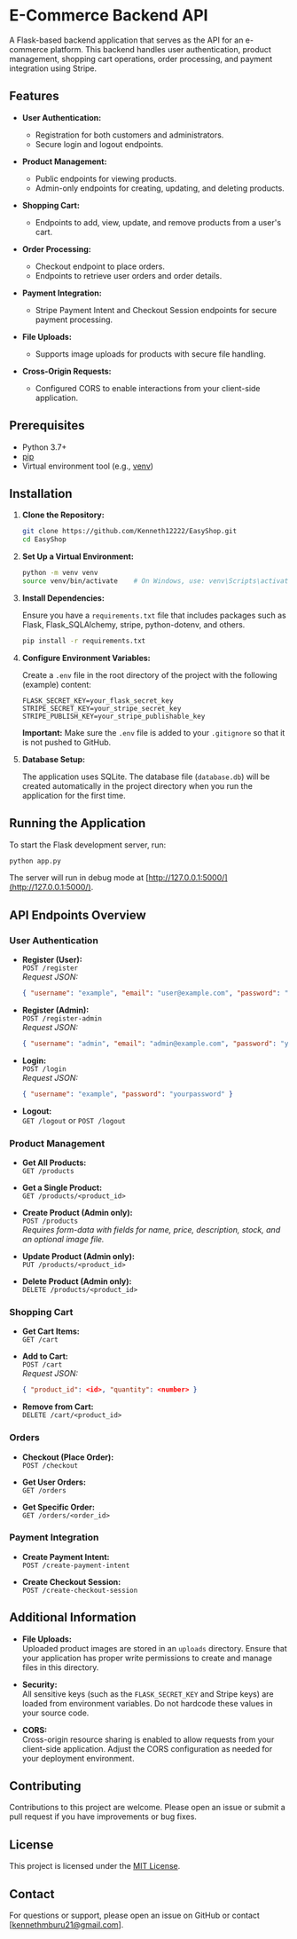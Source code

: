 # E-Commerce Backend API

A Flask-based backend application that serves as the API for an e-commerce platform. This backend handles user authentication, product management, shopping cart operations, order processing, and payment integration using Stripe.

## Features

- **User Authentication:**  
  - Registration for both customers and administrators.
  - Secure login and logout endpoints.
  
- **Product Management:**  
  - Public endpoints for viewing products.
  - Admin-only endpoints for creating, updating, and deleting products.
  
- **Shopping Cart:**  
  - Endpoints to add, view, update, and remove products from a user's cart.
  
- **Order Processing:**  
  - Checkout endpoint to place orders.
  - Endpoints to retrieve user orders and order details.
  
- **Payment Integration:**  
  - Stripe Payment Intent and Checkout Session endpoints for secure payment processing.
  
- **File Uploads:**  
  - Supports image uploads for products with secure file handling.
  
- **Cross-Origin Requests:**  
  - Configured CORS to enable interactions from your client-side application.

## Prerequisites

- Python 3.7+
- [pip](https://pip.pypa.io/)
- Virtual environment tool (e.g., [venv](https://docs.python.org/3/library/venv.html))

## Installation

1. **Clone the Repository:**

   ```bash
   git clone https://github.com/Kenneth12222/EasyShop.git
   cd EasyShop
   ```

2. **Set Up a Virtual Environment:**

   ```bash
   python -m venv venv
   source venv/bin/activate    # On Windows, use: venv\Scripts\activate
   ```

3. **Install Dependencies:**

   Ensure you have a `requirements.txt` file that includes packages such as Flask, Flask_SQLAlchemy, stripe, python-dotenv, and others.

   ```bash
   pip install -r requirements.txt
   ```

4. **Configure Environment Variables:**

   Create a `.env` file in the root directory of the project with the following (example) content:

   ```dotenv
   FLASK_SECRET_KEY=your_flask_secret_key
   STRIPE_SECRET_KEY=your_stripe_secret_key
   STRIPE_PUBLISH_KEY=your_stripe_publishable_key
   ```

   **Important:** Make sure the `.env` file is added to your `.gitignore` so that it is not pushed to GitHub.

5. **Database Setup:**

   The application uses SQLite. The database file (`database.db`) will be created automatically in the project directory when you run the application for the first time.

## Running the Application

To start the Flask development server, run:

```bash
python app.py
```

The server will run in debug mode at [http://127.0.0.1:5000/](http://127.0.0.1:5000/).

## API Endpoints Overview

### User Authentication

- **Register (User):**  
  `POST /register`  
  _Request JSON:_  
  ```json
  { "username": "example", "email": "user@example.com", "password": "yourpassword" }
  ```

- **Register (Admin):**  
  `POST /register-admin`  
  _Request JSON:_  
  ```json
  { "username": "admin", "email": "admin@example.com", "password": "yourpassword" }
  ```

- **Login:**  
  `POST /login`  
  _Request JSON:_  
  ```json
  { "username": "example", "password": "yourpassword" }
  ```

- **Logout:**  
  `GET /logout` or `POST /logout`

### Product Management

- **Get All Products:**  
  `GET /products`

- **Get a Single Product:**  
  `GET /products/<product_id>`

- **Create Product (Admin only):**  
  `POST /products`  
  _Requires form-data with fields for name, price, description, stock, and an optional image file._

- **Update Product (Admin only):**  
  `PUT /products/<product_id>`

- **Delete Product (Admin only):**  
  `DELETE /products/<product_id>`

### Shopping Cart

- **Get Cart Items:**  
  `GET /cart`

- **Add to Cart:**  
  `POST /cart`  
  _Request JSON:_  
  ```json
  { "product_id": <id>, "quantity": <number> }
  ```

- **Remove from Cart:**  
  `DELETE /cart/<product_id>`

### Orders

- **Checkout (Place Order):**  
  `POST /checkout`

- **Get User Orders:**  
  `GET /orders`

- **Get Specific Order:**  
  `GET /orders/<order_id>`

### Payment Integration

- **Create Payment Intent:**  
  `POST /create-payment-intent`

- **Create Checkout Session:**  
  `POST /create-checkout-session`

## Additional Information

- **File Uploads:**  
  Uploaded product images are stored in an `uploads` directory. Ensure that your application has proper write permissions to create and manage files in this directory.

- **Security:**  
  All sensitive keys (such as the `FLASK_SECRET_KEY` and Stripe keys) are loaded from environment variables. Do not hardcode these values in your source code.

- **CORS:**  
  Cross-origin resource sharing is enabled to allow requests from your client-side application. Adjust the CORS configuration as needed for your deployment environment.

## Contributing

Contributions to this project are welcome. Please open an issue or submit a pull request if you have improvements or bug fixes.

## License

This project is licensed under the [MIT License](LICENSE).

## Contact

For questions or support, please open an issue on GitHub or contact [kennethmburu21@gmail.com].
